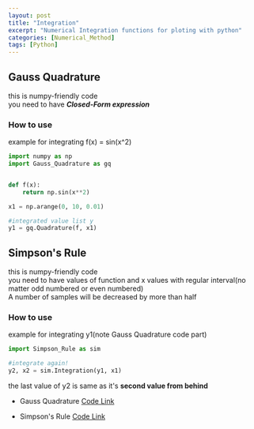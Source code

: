 ```yaml
---
layout: post
title: "Integration"
excerpt: "Numerical Integration functions for ploting with python"
categories: [Numerical_Method]
tags: [Python]
---
```

## Gauss Quadrature
this is numpy-friendly code   
you need to have **_Closed-Form expression_**

### How to use
example for integrating f(x) = sin(x^2)
```python
import numpy as np
import Gauss_Quadrature as gq


def f(x):
    return np.sin(x**2)

x1 = np.arange(0, 10, 0.01)

#integrated value list y
y1 = gq.Quadrature(f, x1)
```
## Simpson's Rule
this is numpy-friendly code   
you need to have values of function and x values with regular interval(no matter odd numbered or even numbered)  
A number of samples will be decreased by more than half  

### How to use
example for integrating y1(note Gauss Quadrature code part)
```python
import Simpson_Rule as sim

#integrate again!
y2, x2 = sim.Integration(y1, x1)
```   
the last value of y2 is same as it's **second value from behind**  

- Gauss Quadrature
  [Code Link](https://gist.github.com/MadPlayer/e14de3127ccfd1bd2485d3d6ad1842bb)

- Simpson's Rule
  [Code Link](https://gist.github.com/MadPlayer/4fa32c859fc912c3ddce3aa72159598d) 
